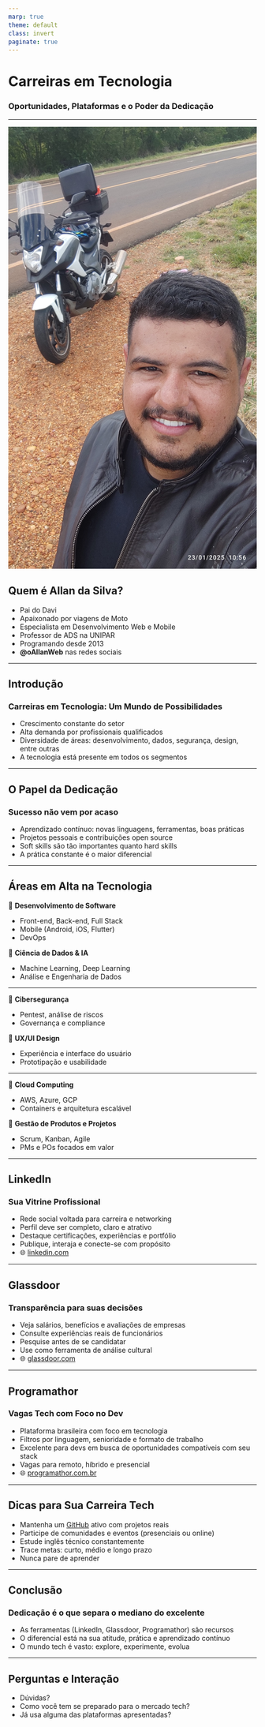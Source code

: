 ```yaml
---
marp: true
theme: default
class: invert
paginate: true
---
```



# Carreiras em Tecnologia  
### Oportunidades, Plataformas e o Poder da Dedicação

---
![bg left 80%](AL-MOTO.jpg)

## Quem é Allan da Silva?
- Pai do Davi
- Apaixonado por viagens de Moto
- Especialista em Desenvolvimento Web e Mobile
- Professor de ADS na UNIPAR
- Programando desde 2013
- **@oAllanWeb** nas redes sociais 


---
## Introdução  
### Carreiras em Tecnologia: Um Mundo de Possibilidades

- Crescimento constante do setor  
- Alta demanda por profissionais qualificados  
- Diversidade de áreas: desenvolvimento, dados, segurança, design, entre outras  
- A tecnologia está presente em todos os segmentos

---

## O Papel da Dedicação  
### Sucesso não vem por acaso

- Aprendizado contínuo: novas linguagens, ferramentas, boas práticas  
- Projetos pessoais e contribuições open source  
- Soft skills são tão importantes quanto hard skills  
- A prática constante é o maior diferencial

---

## Áreas em Alta na Tecnologia  

🔹 **Desenvolvimento de Software**  
- Front-end, Back-end, Full Stack  
- Mobile (Android, iOS, Flutter)  
- DevOps  

🔹 **Ciência de Dados & IA**  
- Machine Learning, Deep Learning  
- Análise e Engenharia de Dados  
---

🔹 **Cibersegurança**  
- Pentest, análise de riscos  
- Governança e compliance  

🔹 **UX/UI Design**  
- Experiência e interface do usuário  
- Prototipação e usabilidade  
---

🔹 **Cloud Computing**  
- AWS, Azure, GCP  
- Containers e arquitetura escalável  

🔹 **Gestão de Produtos e Projetos**  
- Scrum, Kanban, Agile  
- PMs e POs focados em valor  

---

## LinkedIn  
### Sua Vitrine Profissional

- Rede social voltada para carreira e networking  
- Perfil deve ser completo, claro e atrativo  
- Destaque certificações, experiências e portfólio  
- Publique, interaja e conecte-se com propósito  
- 🌐 [linkedin.com](https://www.linkedin.com)

---

## Glassdoor  
### Transparência para suas decisões

- Veja salários, benefícios e avaliações de empresas  
- Consulte experiências reais de funcionários  
- Pesquise antes de se candidatar  
- Use como ferramenta de análise cultural  
- 🌐 [glassdoor.com](https://www.glassdoor.com)

---

## Programathor  
### Vagas Tech com Foco no Dev

- Plataforma brasileira com foco em tecnologia  
- Filtros por linguagem, senioridade e formato de trabalho  
- Excelente para devs em busca de oportunidades compatíveis com seu stack  
- Vagas para remoto, híbrido e presencial  
- 🌐 [programathor.com.br](https://programathor.com.br)

---

## Dicas para Sua Carreira Tech

- Mantenha um [GitHub](https://github.com) ativo com projetos reais  
- Participe de comunidades e eventos (presenciais ou online)  
- Estude inglês técnico constantemente  
- Trace metas: curto, médio e longo prazo  
- Nunca pare de aprender

---

## Conclusão  
### Dedicação é o que separa o mediano do excelente

- As ferramentas (LinkedIn, Glassdoor, Programathor) são recursos  
- O diferencial está na sua atitude, prática e aprendizado contínuo  
- O mundo tech é vasto: explore, experimente, evolua

---

## Perguntas e Interação

- Dúvidas?  
- Como você tem se preparado para o mercado tech?  
- Já usa alguma das plataformas apresentadas?


